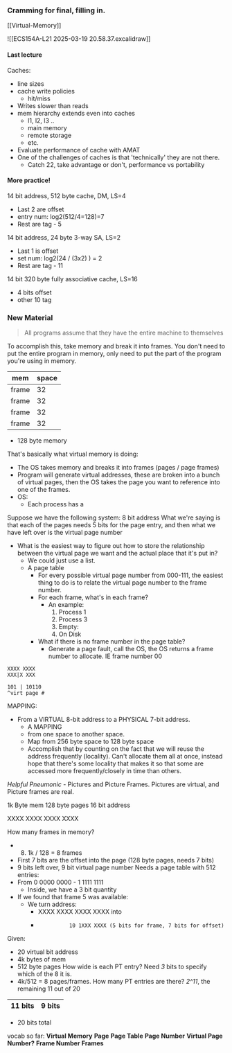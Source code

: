 

### Cramming for final, filling in.
[[Virtual-Memory]]


![[ECS154A-L21 2025-03-19 20.58.37.excalidraw]]
#### Last lecture
Caches:
- line sizes
- cache write policies
	- hit/miss
- Writes slower than reads
- mem hierarchy extends even into caches
	- l1, l2, l3 ..
	- main memory
	- remote storage
	- etc.
- Evaluate performance of cache with AMAT 
- One of the challenges of caches is that 'technically' they are not there. 
	- Catch 22, take advantage or don't, performance vs portability


#### More practice! 
14 bit address, 512 byte cache, DM, LS=4
- Last 2 are offset
- entry num: log2(512/4=128)=7
- Rest are tag - 5

14 bit address, 24 byte 3-way SA, LS=2
- Last 1 is offset
- set num: log2(24 / (3x2) ) = 2
- Rest are tag - 11

14 bit 320 byte fully associative cache, LS=16
- 4 bits offset
- other 10 tag

### New Material
> All programs assume that they have the entire machine to themselves

To accomplish this, take memory and break it into frames.
You don't need to put the entire program in memory, only need to put the part of the program you're using in memory.


| mem   | space |
| ----- | ----- |
| frame | 32    |
| frame | 32    |
| frame | 32    |
| frame | 32    |
- 128 byte memory

That's basically what virtual memory is doing:
- The OS takes memory and breaks it into frames (pages / page frames)
- Program will generate virtual addresses, these are broken into a bunch of virtual pages, then the OS takes the page you want to reference into one of the frames.
- OS:
	- Each process has a 

Suppose we have the following system: 8 bit address
What we're saying is that each of the pages needs 5 bits for the page entry, and then what we have left over is the virtual page number
- What is the easiest way to figure out how to store the relationship between the virtual page we want and the actual place that it's put in? 
	- We could just use a list.
	- A page table
		- For every possible virtual page number from 000-111, the easiest thing to do is to relate the virtual page number to the frame number.
		- For each frame, what's in each frame?
			- An example:
				1) Process 1
				2) Process 3
				3) Empty:
				4) On Disk
		- What if there is no frame number in the page table?
			- Generate a page fault, call the OS, the OS returns a frame number to allocate. IE frame number 00 
```
XXXX XXXX
XXX|X XXX

101 | 10110
^virt page #
```

MAPPING:
- From a VIRTUAL 8-bit address to a PHYSICAL 7-bit address.
	- A MAPPING
	- from one space to another space.
	- Map from 256 byte space to 128 byte space
	- Accomplish that by counting on the fact that we will reuse the address frequently (locality). Can't allocate them all at once, instead hope that there's some locality that makes it so that some are accessed more frequently/closely in time than others.

*Helpful Pneumonic* - Pictures and Picture Frames. Pictures are virtual, and Picture frames are real.


1k Byte mem
128 byte pages
16 bit address

XXXX XXXX XXXX XXXX

How many frames in memory?
- 8. 1k / 128 = 8 frames
- First 7 bits are the offset into the page (128 byte pages, needs 7 bits)
- 9 bits left over, 9 bit virtual page number
Needs a page table with 512 entries:
- From 0 0000 0000 - 1 1111 1111
	- Inside, we have a 3 bit quantity
- If we found that frame 5 was available:
	- We turn address:
		- XXXX XXXX XXXX XXXX into
		-               10 1XXX XXXX (5 bits for frame, 7 bits for offset)


Given: 
- 20 virtual bit address
- 4k bytes of mem
- 512 byte pages
How wide is each PT entry? Need *3* bits to specify which of the 8 it is.
- 4k/512 = 8 pages/frames.
How many PT entries are there? *2^11*, the remaining 11 out of 20


| 11 bits | 9 bits |
| ------- | ------ |
- 20 bits total






vocab so far:
**Virtual Memory**
**Page**
**Page Table**
**Page Number**
**Virtual Page Number?**
**Frame Number**
**Frames**